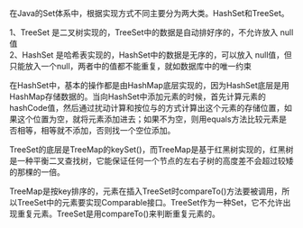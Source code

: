 在Java的Set体系中，根据实现方式不同主要分为两大类。HashSet和TreeSet。

1、TreeSet 是二叉树实现的，TreeSet中的数据是自动排好序的，不允许放入 null值  
2、HashSet 是哈希表实现的，HashSet中的数据是无序的，可以放入 null值，但只能放入一个null，两者中的值都不能重复，就如数据库中的唯一约束

在HashSet中，基本的操作都是由HashMap底层实现的，因为HashSet底层是用HashMap存储数据的。当向HashSet中添加元素的时候，首先计算元素的hashCode值，然后通过扰动计算和按位与的方式计算出这个元素的存储位置，如果这个位置为空，就将元素添加进去；如果不为空，则用equals方法比较元素是否相等，相等就不添加，否则找一个空位添加。

TreeSet的底层是TreeMap的keySet()，而TreeMap是基于红黑树实现的，红黑树是一种平衡二叉查找树，它能保证任何一个节点的左右子树的高度差不会超过较矮的那棵的一倍。

TreeMap是按key排序的，元素在插入TreeSet时compareTo()方法要被调用，所以TreeSet中的元素要实现Comparable接口。TreeSet作为一种Set，它不允许出现重复元素。TreeSet是用compareTo()来判断重复元素的。
